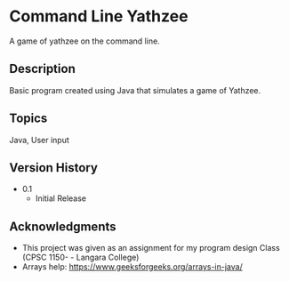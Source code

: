 # Command Line Yathzee

A game of yathzee on the command line. 

## Description

Basic program created using Java that simulates a game of Yathzee.

## Topics
Java, User input 

## Version History
* 0.1
    * Initial Release

## Acknowledgments

* This project was given as an assignment for my program design Class (CPSC 1150- - Langara College)
* Arrays help: https://www.geeksforgeeks.org/arrays-in-java/


